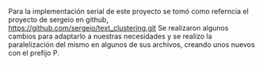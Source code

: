 Para la implementación serial de este proyecto se tomó como referncia el proyecto de sergeio 
en github, https://github.com/sergeio/text_clustering.git
Se realizaron algunos cambios para adaptarlo a nuestras necesidades y se realizo la paralelización
del mismo en algunos de sus archivos, creando unos nuevos con el prefijo P.
